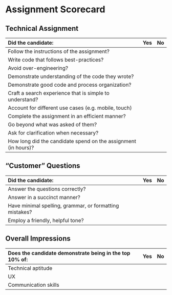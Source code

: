 # Assignment Scorecard

## Technical Assignment

| Did the candidate: | Yes | No |
| :------------- | :------------- | :------------- |
| Follow the instructions of the assignment? | | |
| Write code that follows best-practices? | | |
| Avoid over-engineering? | | |
| Demonstrate understanding of the code they wrote? | | |
| Demonstrate good code and process organization? | | |
| Craft a search experience that is simple to understand? | | |
| Account for different use cases (e.g. mobile, touch) | | |
| Complete the assignment in an efficient manner? | | |
| Go beyond what was asked of them? | | | |
| Ask for clarification when necessary? | | |
| How long did the candidate spend on the assignment (in hours)? | | |

## “Customer” Questions

| Did the candidate: | Yes | No |
| :------------- | :------------- | :------------- |
| Answer the questions correctly? | | |
| Answer in a succinct manner? | | |
| Have minimal spelling, grammar, or formatting mistakes? | | |
| Employ a friendly, helpful tone? | | | |

## Overall Impressions

| Does the candidate demonstrate being in the top 10% of: | Yes | No |
| :------------- | :------------- | :------------- |
| Technical aptitude | | |
| UX | | |
| Communication skills | | | |
